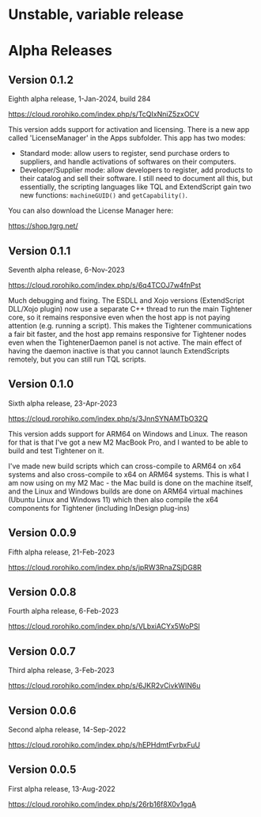 # Unstable, variable release

# Alpha Releases

## Version 0.1.2

Eighth alpha release, 1-Jan-2024, build 284

https://cloud.rorohiko.com/index.php/s/TcQIxNniZ5zxOCV

This version adds support for activation and licensing. There is a new app
called 'LicenseManager' in the Apps subfolder. This app has two modes:
- Standard mode: allow users to register, send purchase orders to suppliers, and
  handle activations of softwares on their computers.
- Developer/Supplier mode: allow developers to register, add products to their
  catalog and sell their software. I still need to document all this, but essentially,
  the scripting languages like TQL and ExtendScript gain two new functions: `machineGUID()` and
  `getCapability()`.

You can also download the License Manager here:

https://shop.tgrg.net/

## Version 0.1.1

Seventh alpha release, 6-Nov-2023

https://cloud.rorohiko.com/index.php/s/6q4TCOJ7w4fnPst

Much debugging and fixing. The ESDLL and Xojo versions (ExtendScript DLL/Xojo plugin) 
now use a separate C++ thread to run the main Tightener core, so it remains responsive even 
when the host app is not paying attention (e.g. running a script). This makes the Tightener 
communications a fair bit faster, and the host app remains responsive for Tightener nodes 
even when the TightenerDaemon panel is not active. The main effect of having the daemon 
inactive is that you cannot launch ExtendScripts remotely, but you can still run TQL scripts.

## Version 0.1.0

Sixth alpha release, 23-Apr-2023

https://cloud.rorohiko.com/index.php/s/3JnnSYNAMTbO32Q

This version adds support for ARM64 on Windows and Linux.
The reason for that is that I've got a new M2 MacBook Pro, 
and I wanted to be able to build and test Tightener on it.

I've made new build scripts which can cross-compile to ARM64 
on x64 systems and also cross-compile to x64 on ARM64 systems.
This is what I am now using on my M2 Mac - the Mac build is
done on the machine itself, and the Linux and Windows builds are 
done on ARM64 virtual machines (Ubuntu Linux and Windows 11)
which then also compile the x64 components for Tightener 
(including InDesign plug-ins)

## Version 0.0.9

Fifth alpha release, 21-Feb-2023

https://cloud.rorohiko.com/index.php/s/jpRW3RnaZSjDG8R

## Version 0.0.8

Fourth alpha release, 6-Feb-2023

https://cloud.rorohiko.com/index.php/s/VLbxiACYx5WoPSl

## Version 0.0.7

Third alpha release, 3-Feb-2023

https://cloud.rorohiko.com/index.php/s/6JKR2vCivkWIN6u

## Version 0.0.6

Second alpha release, 14-Sep-2022

https://cloud.rorohiko.com/index.php/s/hEPHdmtFvrbxFuU

## Version 0.0.5

First alpha release, 13-Aug-2022

https://cloud.rorohiko.com/index.php/s/26rb16f8X0v1gqA
